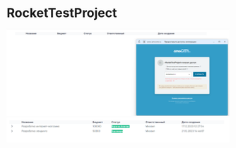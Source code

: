 # RocketTestProject

![Скриншот программы](./screenshots/Screenshot_1.png)
![Скриншот программы](./screenshots/Screenshot_12.png)

